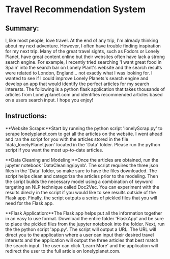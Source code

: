 # Travel Recommendation System

## Summary:

I, like most people, love travel. At the end of any trip, I'm already thinking about my next adventure. However, I often have trouble finding inspiration for my next trip. Many of the great travel sights, such as Fodors or Lonely Planet, have great content online but their websites often have lack a strong search engine. For example, I recently tried searching 'I want great food in Spain' into the search bar on Lonely Plant's website and the search results were related to London, England... not exactly what I was looking for. I wanted to see if I could improve Lonely Planets's search engine and develop an app that would identify the perfect articles for my search interests. The following is a python flask application that takes thousands of articles from Lonelyplanet.com and identifies recommended articles based on a users search input. I hope you enjoy!

## Instructions:

**Website Scrape:**Start by running the python script 'lonelyScrap.py' to scrape lonelyplanet.com to get all the articles on the website. I went ahead and ran the script for you with the articles stored in the file 'data_lonelyPlanet.json' located in the 'Data' folder. Please run the python script if you want the most up-to-date articles.

**Data Cleaning and Modeling:**Once the articles are obtained, run the jupyter notebook 'DataCleaning/ipynb'. The script requires the three json files in the 'Data' folder, so make sure to have the files downloaded. The script helps clean and categorize the articles prior to the modeling. Then the script builds the necessary model using a combination of keyword targeting an NLP technique called Doc2Vec. You can experiment with the results direcly in the script if you would like to see results outside of the Flask app. Finally, the script outputs a series of pickled files that you will need for the Flask app. 

**Flask Application:**The Flask app helps put all the information together in an easy to use format. Download the entire folder 'FlaskApp' and be sure to place the pickled files from the jupyter notebook into the folder. Next, run the the python script 'app.py'. The script will output a URL. The URL will direct you to the application where a user can input their desired travel interests and the application will output the three articles that best match the search input. The user can click 'Learn More' and the application will redirect the user to the full article on lonelyplanet.com.